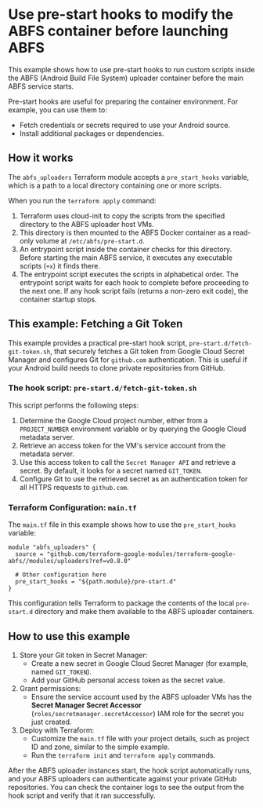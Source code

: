 # Use pre-start hooks to modify the ABFS container before launching ABFS

This example shows how to use pre-start hooks to run custom scripts inside the ABFS (Android Build File System) uploader container before the main ABFS service starts.

Pre-start hooks are useful for preparing the container environment. For example, you can use them to:

*   Fetch credentials or secrets required to use your Android source.
*   Install additional packages or dependencies.

## How it works

The `abfs_uploaders` Terraform module accepts a `pre_start_hooks` variable, which is a path to a local directory containing one or more scripts.

When you run the `terraform apply` command:

1.  Terraform uses cloud-init to copy the scripts from the specified directory to the ABFS uploader host VMs.
2.  This directory is then mounted to the ABFS Docker container as a read-only volume at `/etc/abfs/pre-start.d`.
3.  An entrypoint script inside the container checks for this directory. Before starting the main ABFS service, it executes any executable scripts (<code>+x</code>) it finds there.
4.  The entrypoint script executes the scripts in alphabetical order. The entrypoint script waits for each hook to complete before proceeding to the next one. If any hook script fails (returns a non-zero exit code), the container startup stops.

## This example: Fetching a Git Token

This example provides a practical pre-start hook script, `pre-start.d/fetch-git-token.sh`, that securely fetches a Git token from Google Cloud Secret Manager and configures Git for `github.com` authentication. This is useful if your Android build needs to clone private repositories from GitHub.

### The hook script: `pre-start.d/fetch-git-token.sh`

This script performs the following steps:

1.  Determine the Google Cloud project number, either from a `PROJECT_NUMBER` environment variable or by querying the Google Cloud metadata server.
2.  Retrieve an access token for the VM's service account from the metadata server.
3.  Use this access token to call the `Secret Manager API` and retrieve a secret. By default, it looks for a secret named `GIT_TOKEN`.
4.  Configure Git to use the retrieved secret as an authentication token for all HTTPS requests to `github.com`.

### Terraform Configuration: `main.tf`

The `main.tf` file in this example shows how to use the `pre_start_hooks` variable:

```
module "abfs_uploaders" {
  source = "github.com/terraform-google-modules/terraform-google-abfs//modules/uploaders?ref=v0.8.0"

  # Other configuration here
  pre_start_hooks = "${path.module}/pre-start.d"
}
```

This configuration tells Terraform to package the contents of the local `pre-start.d` directory and make them available to the ABFS uploader containers.

## How to use this example

1.  Store your Git token in Secret Manager:
    *   Create a new secret in Google Cloud Secret Manager (for example, named `GIT_TOKEN`).
    *   Add your GitHub personal access token as the secret value.
2.  Grant permissions:
    *   Ensure the service account used by the ABFS uploader VMs has the **Secret Manager Secret Accessor** (`roles/secretmanager.secretAccessor`) IAM role for the secret you just created.
3.  Deploy with Terraform:
    *   Customize the `main.tf` file with your project details, such as project ID and zone, similar to the simple example.
    *   Run the `terraform init` and `terraform apply` commands.

After the ABFS uploader instances start, the hook script automatically runs, and your ABFS uploaders can authenticate against your private GitHub repositories. You can check the container logs to see the output from the hook script and verify that it ran successfully.
